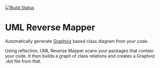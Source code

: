 [![Build Status](https://travis-ci.org/iluwatar/uml-reverse-mapper.svg?branch=master)](https://travis-ci.org/iluwatar/uml-reverse-mapper)

UML Reverse Mapper
===========================

Automatically generate [Graphviz](http://www.graphviz.org/) based class diagram from your code.

Using reflection, UML Reverse Mapper scans your packages that contain your code. It then builds a graph of class relations and creates a Graphviz .dot file from that.
